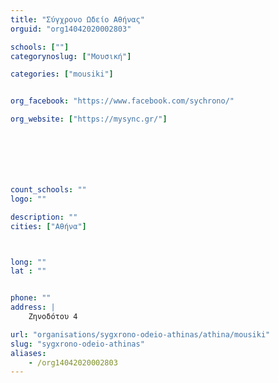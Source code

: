 ```yaml
---
title: "Σύγχρονο Ωδείο Αθήνας"
orguid: "org14042020002803"

schools: [""]
categorynoslug: ["Μουσική"]

categories: ["mousiki"]


org_facebook: "https://www.facebook.com/sychrono/"

org_website: ["https://mysync.gr/"]







count_schools: ""
logo: ""

description: ""
cities: ["Αθήνα"]



long: ""
lat : ""


phone: ""
address: |
    Ζηνοδότου 4

url: "organisations/sygxrono-odeio-athinas/athina/mousiki"
slug: "sygxrono-odeio-athinas"
aliases:
    - /org14042020002803
---
```



